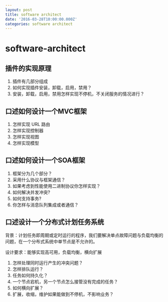 ```yaml
---
layout: post
title: software architect
date: '2016-03-28T10:00:00.000Z'
categories: software architect
---
```


# software-architect

## 插件的实现原理

1. 插件有几部分组成
2. 如何实现插件安装，卸载，启用，禁用？
3. 安装，卸载，启用，禁用怎样实现不停机，不关闭服务的情况进行？

## 口述如何设计一个MVC框架

1. 怎样实现 URL 路由
2. 怎样实现控制器
3. 怎样实现视图
4. 怎样实现模型

## 口述如何设计一个SOA框架

1. 框架分为几个部分？
2. 采用什么协议与框架通信？
3. 如果考虑到性能使用二进制协议你怎样实现？
4. 如何解决并发冲突?
5. 如何支持事务?
6. 你怎样与消息队列集成或者通信？

## 口述设计一个分布式计划任务系统

背景：计划任务即周期或定时运行的程序，我们要解决单点故障问题与负载均衡的问题，在一个分布式系统中单节点是不允许的。

设计要求：能够实现高可用，负载均衡，横向扩展

1. 怎样处理同时运行产生的冲突问题？
2. 怎样排队运行？
3. 任务如何持久化？
4. 一个节点宕机，另一个节点怎么接管没有完成的任务？
5. 如何横向扩展？
6. 扩展，收缩，维护如果能做到不停机，不影响业务？

